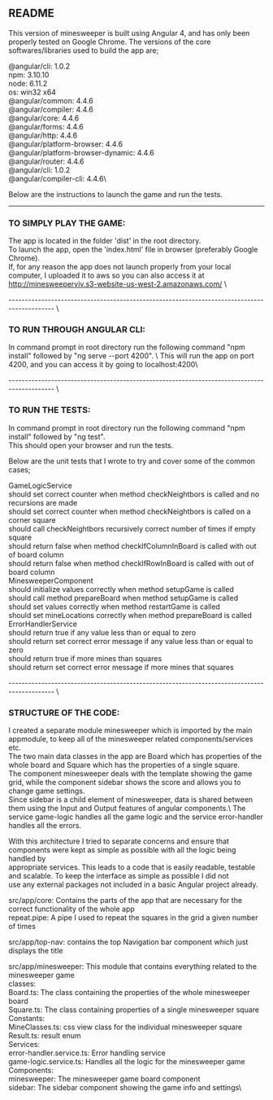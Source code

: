 ## README

This version of minesweeper is built using Angular 4, and has only been properly tested on Google Chrome. The versions of the core softwares/libraries used to build the app are; 

@angular/cli: 1.0.2\
npm: 3.10.10\
node: 6.11.2\
os: win32 x64\
@angular/common: 4.4.6\
@angular/compiler: 4.4.6\
@angular/core: 4.4.6\
@angular/forms: 4.4.6\
@angular/http: 4.4.6\
@angular/platform-browser: 4.4.6\
@angular/platform-browser-dynamic: 4.4.6\
@angular/router: 4.4.6\
@angular/cli: 1.0.2\
@angular/compiler-cli: 4.4.6\

Below are the instructions to launch the game and run the tests. 

------------------------------------------------------------------------------------------- 

### TO SIMPLY PLAY THE GAME: 

The app is located in the folder 'dist' in the root directory. \
To launch the app, open the 'index.html' file in browser (preferably Google Chrome).\
If, for any reason the app does not launch properly from your local computer, I uploaded it to aws so you can also access it at http://minesweeperviv.s3-website-us-west-2.amazonaws.com/ \

-------------------------------------------------------------------------------------------- \
### TO RUN THROUGH ANGULAR CLI: 

In command prompt in root directory run the following command "npm install" followed by "ng serve --port 4200". \ 
This will run the app on port 4200, and you can access it by going to localhost:4200\

-------------------------------------------------------------------------------------------- \
### TO RUN THE TESTS:

In command prompt in root directory run the following command "npm install" followed by "ng test". \
This should open your browser and run the tests. 

Below are the unit tests that I wrote to try and cover some of the common cases; 

GameLogicService\
	should set correct counter when method checkNeightbors is called and no recursions are made\
  should set correct counter when method checkNeightbors is called on a corner square\
  should call checkNeightbors recursively correct number of times if empty square\
  should return false when method checkIfColumnInBoard is called with out of board column\
  should return false when method checkIfRowInBoard is called with out of board column\
MinesweeperComponent\
  should initialize values correctly when method setupGame is called\
  should call method prepareBoard when method setupGame is called\
  should set values correctly when method restartGame is called\
  should set mineLocations correctly when method prepareBoard is called\
ErrorHandlerService\
  should return true if any value less than or equal to zero\
  should return set correct error message if any value less than or equal to zero\
  should return true if more mines than squares\
  should return set correct error message if more mines that squares	
  
  -------------------------------------------------------------------------------------------- \
### STRUCTURE OF THE CODE: 

I created a separate module minesweeper which is imported by the main appmodule, to keep all of the minesweeper related components/services etc. \
The two main data classes in the app are Board which has properties of the whole board and Square which has the properties of a single square. \
The component minesweeper deals with the template showing the game grid, while the component sidebar shows the score and allows you to change game settings. \
Since sidebar is a child element of minesweeper, data is shared between them using the Input and Output features of angular components.\ 
The service game-logic handles all the game logic and the service error-handler handles all the errors. 

With this architecture I tried to separate concerns and ensure that components were kept as simple as possible with all the logic being handled by \
appropriate services. This leads to a code that is easily readable, testable and scalable. To keep the interface as simple as possible I did not \
use any external packages not included in a basic Angular project already. 

src/app/core: Contains the parts of the app that are necessary for the correct functionality of the whole app\
		repeat.pipe: A pipe I used to repeat the squares in the grid a given number of times

src/app/top-nav: contains the top Navigation bar component which just displays the title

src/app/minesweeper: This module that contains everything related to the minesweeper game\
	classes: \
		Board.ts: The class containing the properties of the whole minesweeper board\
		Square.ts: The class containing properties of a single minesweeper square\
	Constants: \
		MineClasses.ts: css view class for the individual minesweeper square\
		Result.ts: result enum\
	Services: \
		error-handler.service.ts: Error handling service\
		game-logic.service.ts: Handles all the logic for the minesweeper game\
	Components: \
		minesweeper: The minesweeper game board component\
		sidebar: The sidebar component showing the game info and settings\
